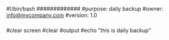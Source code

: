 #!/bin/bash
#############
#purpose: daily backup
#owner: info@mycompany.com
#version: 1.0
#####
#clear screen
#clear 
#output 
#echo "this is daily backup"
